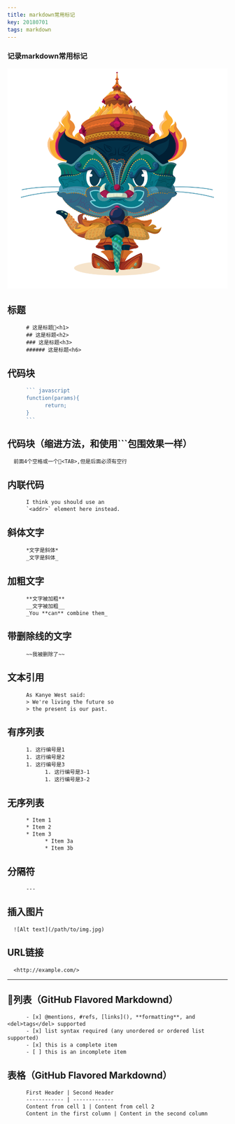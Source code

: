 ```yaml
---
title: markdown常用标记
key: 20180701
tags: markdown
---
```

### 记录markdown常用标记
![](/assets/images/posts/yaktocat.png)
<!--more-->
## 标题
```
      # 这是标题<h1>
      ## 这是标题<h2>
      ### 这是标题<h3>
      ###### 这是标题<h6>
```
## 代码块
``` javascript
      ``` javascript
      function(params){
            return;
      }
      ```
``` 
## 代码块（缩进方法，和使用```包围效果一样）
      前面4个空格或一个<TAB>,但是后面必须有空行

## 内联代码
```
      I think you should use an
      `<addr>` element here instead. 
```
## 斜体文字
```
      *文字是斜体*
      _文字是斜体_
```
## 加粗文字
```
      **文字被加粗**
      __文字被加粗__
      _You **can** combine them_
```
## 带删除线的文字
```
      ~~我被删除了~~
```
## 文本引用
```
      As Kanye West said:
      > We're living the future so
      > the present is our past.
```
## 有序列表
```
      1. 这行编号是1
      1. 这行编号是2
      1. 这行编号是3
            1. 这行编号是3-1
            1. 这行编号是3-2
```
## 无序列表
```
      * Item 1
      * Item 2
      * Item 3
            * Item 3a
            * Item 3b
```
## 分隔符
```
      ---
```
## 插入图片
      ![Alt text](/path/to/img.jpg)

## URL链接
      <http://example.com/>

---------

## 列表（GitHub Flavored Markdownd）
```
      - [x] @mentions, #refs, [links](), **formatting**, and <del>tags</del> supported
      - [x] list syntax required (any unordered or ordered list supported)
      - [x] this is a complete item
      - [ ] this is an incomplete item
```
## 表格（GitHub Flavored Markdownd）
```
      First Header | Second Header
      ------------ | -------------
      Content from cell 1 | Content from cell 2
      Content in the first column | Content in the second column   
```
